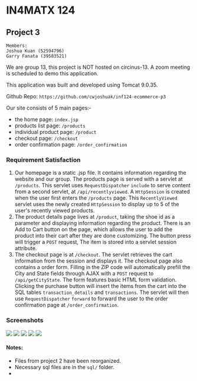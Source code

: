 # IN4MATX 124

## Project 3

```
Members:
Joshua Kuan (52594796)
Garry Fanata (39583521)
```

We are group 13, this project is NOT hosted on circinus-13. A zoom meeting is scheduled to demo this application.

This application was built and developed using Tomcat 9.0.35.

Github Repo: `https://github.com/cwjoshuak/inf124-ecommerce-p3`

Our site consists of 5 main pages:-

- the home page: `index.jsp`
- products list page: `/products`
- individual product page: `/product`
- checkout  page: `/checkout`
- order confirmation page: `/order_confirmation`


### Requirement Satisfaction

1. Our homepage is a static .jsp file. It contains information regarding the website and our group. The products page is served with a servlet at `/products`.  This servlet uses `RequestDispatcher` `include` to serve content from a second servlet, at `/api/recentlyviewed`. A `HttpSession` is created when the user first enters the `/products` page. This `RecentlyViewed` servlet uses the newly created `HttpSession` to display up to 5 of the user's recently viewed products. 
2. The product details page lives at `/product`, taking the shoe id as a parameter and displaying information regarding the product. There is an Add to Cart button on the page, which allows the user to add the product into their cart after they are done customizing. The button press will trigger a `POST` request, The item is stored into a servlet session attribute.
3. The checkout page is at `/checkout`. The servlet retrieves the cart information from the session and displays it. The checkout page also contains a order form. Filling in the ZIP code will automatically prefill the City and State fields through AJAX with a `POST` request to `/api/getCityState`. The form features basic HTML form validation. Clicking the purchase button will insert the items from the cart into the SQL tables `transaction_details` and `transactions`. The servlet will then use `RequestDispatcher` `forward` to forward the user to the order confirmation page at `/order_confirmation`.

### Screenshots

![](assets/home.png)
![](assets/product-list.png)
![](assets/single-product.png)
![](assets/cart.png)
![](assets/order-confirmation.png)

#### Notes:

- Files from project 2 have been reorganized.
- Necessary sql files are in the `sql/` folder.
- 
